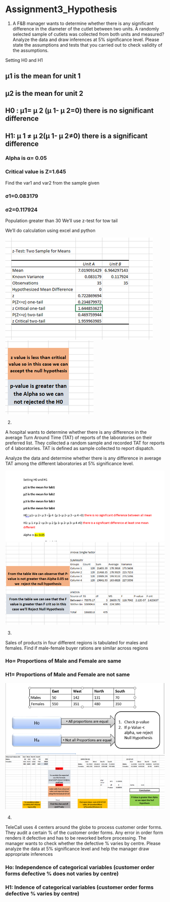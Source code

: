 # Assignment3_Hypothesis
1)
     A F&B manager wants to determine whether there is any significant difference in the diameter of the cutlet between two units. A randomly selected sample of cutlets was collected from both units and measured? Analyze the data and draw inferences at 5% significance level. Please state the assumptions and tests that you carried out to check validity of the assumptions.


Setting H0 and H1
## µ1 is the mean for unit 1
## µ2 is the mean for unit 2
## H0 : µ1= µ 2 (µ 1- µ 2=0) there is no significant difference
## H1: µ 1 ≠ µ 2(µ 1- µ 2≠0) there is a significant difference
### Alpha is α= 0.05
### Critical value is  Z=1.645
Find the var1 and var2 from the sample given 
### σ1=0.083179
### σ2=0.117924
Population greater than 30 We’ll use z-test for tow tail 

We’ll do calculation using excel and python 

 ![](image/excel.PNG)
 ![](image/1PNG.PNG)
 
2)
A hospital wants to determine whether there is any difference in the average Turn Around Time (TAT) of reports of the laboratories on their preferred list. They collected a random sample and recorded TAT for reports of 4 laboratories. TAT is defined as sample collected to report dispatch.
   
  Analyze the data and determine whether there is any difference in average TAT among the different laboratories at 5% significance level.

![](image/h0.PNG)
![](image/1.PNG)


3)

Sales of products in four different regions is tabulated for males and females. Find if male-female buyer rations are similar across regions
### Ho= Proportions of Male and Female are same
### H1= Proportions of Male and Female are not same
![](image/3.PNG)
![](image/3_1.PNG)
      

4)
TeleCall uses 4 centers around the globe to process customer order forms. They audit a certain %  of the customer order forms. Any error in order form renders it defective and has to be reworked before processing.  The manager wants to check whether the defective %  varies by centre. Please analyze the data at 5% significance level and help the manager draw appropriate inferences


### Ho: Independence of categorical variables (customer order forms defective % does not varies by centre) 
### H1: Indence of categorical variables (customer order forms defective % varies by centre)
